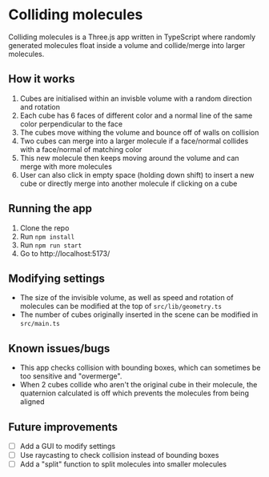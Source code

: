 # Colliding molecules

Colliding molecules is a Three.js app written in TypeScript where randomly generated molecules float inside a volume and collide/merge into larger molecules.


## How it works
1. Cubes are initialised within an invisble volume with a random direction and rotation 
2. Each cube has 6 faces of different color and a normal line of the same color perpendicular to the face
3. The cubes move withing the volume and bounce off of walls on collision
4. Two cubes can merge into a larger molecule if a face/normal collides with a face/normal of matching color
5. This new molecule then keeps moving around the volume and can merge with more molecules
6. User can also click in empty space (holding down shift) to insert a new cube or directly merge into another molecule if clicking on a cube

## Running the app
1. Clone the repo
2. Run `npm install`
3. Run `npm run start` 
4. Go to http://localhost:5173/


## Modifying settings
- The size of the invisible volume, as well as speed and rotation of molecules can be modified at the top of `src/lib/geometry.ts`
- The number of cubes originally inserted in the scene can be modified in `src/main.ts`

## Known issues/bugs
- This app checks collision with bounding boxes, which can sometimes be too sensitive and "overmerge".
- When 2 cubes collide who aren't the original cube in their molecule, the quaternion calculated is off which prevents the molecules from being aligned


## Future improvements
- [ ] Add a GUI to modify settings
- [ ] Use raycasting to check collision instead of bounding boxes
- [ ] Add a "split" function to split molecules into smaller molecules
